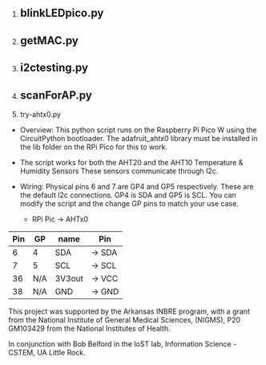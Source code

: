 1. blinkLEDpico.py
   ------------------------------------------
3. getMAC.py
   ------------------------------------------
5. i2ctesting.py
   ------------------------------------------
7. scanForAP.py
   ------------------------------------------
9. try-ahtx0.py

* Overview:
This python script runs on the Raspberry Pi Pico W using the CircuitPython bootloader. The adafruit_ahtx0 library must be installed in the lib folder on the RPi Pico for this to work. 

* The script works for both the AHT20 and the AHT10 Temperature & Humidity Sensors
These sensors communicate through I2c.
 
* Wiring:
Physical pins 6 and 7 are GP4 and GP5 respectively. These are the default I2c connections. GP4 is SDA and GP5 is SCL. You can modify the script and the change GP pins to match your use case.



   * RPi Pic    ->    AHTx0          

|Pin |  GP | name  |    Pin   |
|----|-----|-------|----------|
|  6 |  4  | SDA   |  -> SDA  |
|  7 |  5  | SCL   | -> SCL   |
|36  | N/A | 3V3out| -> VCC   |
|38  | N/A | GND   | -> GND   |



This project was supported by the Arkansas INBRE program, with a grant from the National Institute of General Medical Sciences, (NIGMS), P20 GM103429 from the National Institutes of Health.

In conjunction with Bob Belford in the IoST lab, Information Science - CSTEM, UA Little Rock.
